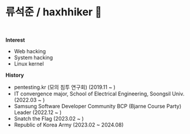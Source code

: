 # 류석준 / haxhhiker 🌌

<br>

**Interest** 
- Web hacking
- System hacking
- Linux kernel

**History** 
- pentesting.kr (모의 침투 연구회) (2019.11 ~ )
- IT convergence major, School of Electrical Engineering, Soongsil Univ. (2022.03 ~ ) 
- Samsung Software Developer Community BCP (Bjarne Course Party) Leader (2022.12 ~ ) 
- Snatch the Flag (2023.02 ~ ) 
- Republic of Korea Army (2023.02 ~ 2024.08) 
